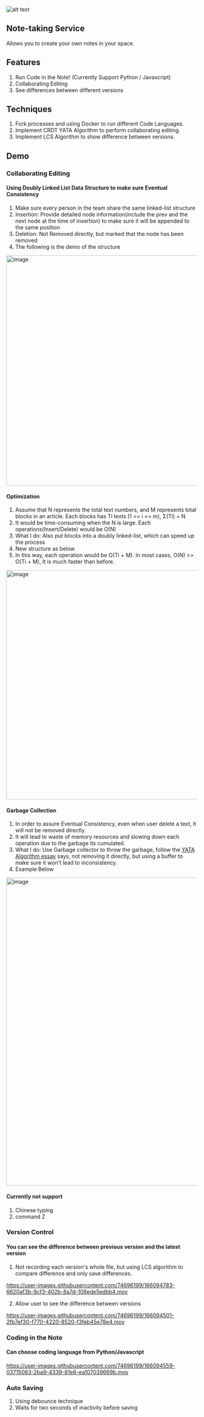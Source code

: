 ![alt text](https://i.ibb.co/RgRPk2v/image.png)

## Note-taking Service

Allows you to create your own notes in your space.

## Features

1. Run Code in the Note! (Currently Support Python / Javascript)
2. Collaborating Editing
3. See differences between different versions

## Techniques

1. Fork processes and using Docker to run different Code Languages.
2. Implement CRDT YATA Algorithm to perform collaborating editing.
3. Implement LCS Algorithm to show difference between versions.

## Demo

### Collaborating Editing

#### Using Doubly Linked List Data Structure to make sure Eventual Consistency

1. Make sure every person in the team share the same linked-list structure
2. Insertion: Provide detailed node information(include the prev and the next node at the time of insertion) to make sure it will be appended to the same position
3. Deletion: Not Removed directly, but marked that the node has been removed
4. The following is the demo of the structure

<img width="604" alt="image" src="https://user-images.githubusercontent.com/74696199/166108825-3f7bbfb7-f9b3-4b41-ba9e-c2de7f349388.png">

#### Optimization

1. Assume that N represents the total text numbers, and M represents total blocks in an article. Each blocks has Ti texts (1 <= i <= m), Σ(Ti) = N
2. It would be time-consuming when the N is large. Each operations(Insert/Delete) would be O(N)
3. What I do: Also put blocks into a doubly linked-list, which can speed up the process
4. New structure as below
5. In this way, each operation would be O(Ti + M). In most cases, O(N) >> O(Ti + M), It is much faster than before.

<img width="602" alt="image" src="https://user-images.githubusercontent.com/74696199/166108947-5e6d62a9-a010-4c9c-bf66-4ebe6a26fe81.png">

#### Garbage Collection

1. In order to assure Eventual Consistency, even when user delete a text, it will not be removed directly.
2. It will lead to waste of memory resources and slowing down each operation due to the garbage its cumulated.
3. What I do: Use Garbage collector to throw the garbage, follow the [YATA Algorithm essay](https://www.researchgate.net/publication/310212186_Near_Real-Time_Peer-to-Peer_Shared_Editing_on_Extensible_Data_Types) says, not removing it directly, but using a buffer to make sure it won't lead to inconsistency.
4. Example Below

<img width="808" alt="image" src="https://user-images.githubusercontent.com/74696199/166108574-936e5ed3-2f8e-47a1-8fd0-dc941524251d.png">

#### Currently not support

1. Chinese typing
2. command Z

### Version Control

#### You can see the difference between previous version and the latest version

1. Not recording each version's whole file, but using LCS algorithm to compare difference and only save differences.

https://user-images.githubusercontent.com/74696199/166094783-6620af3b-9cf3-402b-8a7d-108ede5edbb4.mov

2. Allow user to see the difference between versions

https://user-images.githubusercontent.com/74696199/166094501-2fb7ef30-f770-4220-8520-f3feb45e78e4.mov

### Coding in the Note

#### Can choose coding language from Python/Javascript

https://user-images.githubusercontent.com/74696199/166094559-03715063-2ba9-4339-81e6-ea107039669b.mov

### Auto Saving

1. Using debounce technique
2. Waits for two seconds of inactivity before saving
